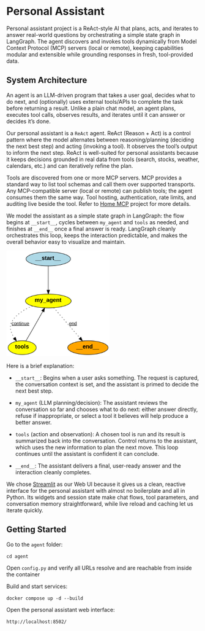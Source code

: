 
# Personal Assistant

Personal assistant project is a ReAct-style AI that plans, acts, and iterates to answer real-world questions by orchestrating a simple state graph in LangGraph. The agent discovers and invokes tools dynamically from Model Context Protocol (MCP) servers (local or remote), keeping capabilities modular and extensible while grounding responses in fresh, tool-provided data.

## System Architecture

An agent is an LLM-driven program that takes a user goal, decides what to do next, and (optionally) uses external tools/APIs to complete the task before returning a result. Unlike a plain chat model, an agent plans, executes tool calls, observes results, and iterates until it can answer or decides it’s done.

Our personal assistant is a `ReAct` agent. ReAct (Reason + Act) is a control pattern where the model alternates between reasoning/planning (deciding the next best step) and acting (invoking a tool). It observes the tool’s output to inform the next step. ReAct is well-suited for personal assistants because it keeps decisions grounded in real data from tools (search, stocks, weather, calendars, etc.) and can iteratively refine the plan.

Tools are discovered from one or more MCP servers. MCP provides a standard way to list tool schemas and call them over supported transports. Any MCP-compatible server (local or remote) can publish tools; the agent consumes them the same way. Tool hosting, authentication, rate limits, and auditing live beside the tool. Refer to [Home MCP](https://github.com/ManiAm/home-MCP) project for more details.

We model the assistant as a simple state graph in LangGraph: the flow begins at `__start__`, cycles between `my_agent` and `tools` as needed, and finishes at `__end__` once a final answer is ready. LangGraph cleanly orchestrates this loop, keeps the interaction predictable, and makes the overall behavior easy to visualize and maintain.

<img src="pics/agent_ReAct.png" alt="segment" width="270">

Here is a brief explanation:

- `__start__`: Begins when a user asks something. The request is captured, the conversation context is set, and the assistant is primed to decide the next best step.

- `my_agent` (LLM planning/decision): The assistant reviews the conversation so far and chooses what to do next: either answer directly, refuse if inappropriate, or select a tool it believes will help produce a better answer.

- `tools` (action and observation): A chosen tool is run and its result is summarized back into the conversation. Control returns to the assistant, which uses the new information to plan the next move. This loop continues until the assistant is confident it can conclude.

- `__end__`: The assistant delivers a final, user-ready answer and the interaction cleanly completes.

We chose [Streamlit](https://streamlit.io/) as our Web UI because it gives us a clean, reactive interface for the personal assistant with almost no boilerplate and all in Python. Its widgets and session state make chat flows, tool parameters, and conversation memory straightforward, while live reload and caching let us iterate quickly.

## Getting Started

Go to the `agent` folder:

    cd agent

Open `config.py` and verify all URLs resolve and are reachable from inside the container

Build and start services:

    docker compose up -d --build

Open the personal assistant web interface:

    http://localhost:8502/
